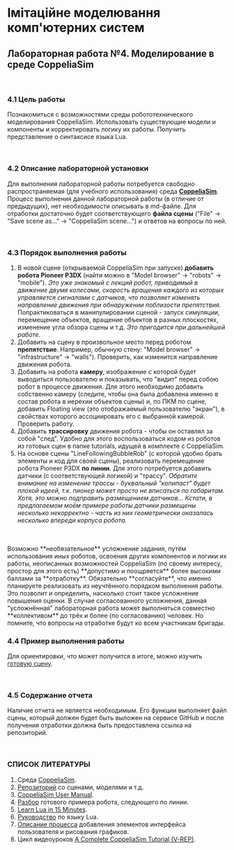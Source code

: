# Імітаційне моделювання комп'ютерних систем
## Лабораторная работа №4. Моделирование в среде CoppeliaSim

<br>

### 4.1 Цель работы
Познакомиться с возможностями среды робототехнического моделирования CoppeliaSim. Использовать существующие модели и компоненты и корректировать логику их работы. Получить представление о синтаксисе языка Lua.

<br>

### 4.2 Описание лабораторной установки
Для выполнения лабораторной работы потребуется свободно распространяемая (для учебного использования) среда [**CoppeliaSim**](https://www.coppeliarobotics.com/downloads).  
Процесс выполнения данной лабораторной работы (в отличие от предыдущих), нет необходимости описывать в md-файле. Для отработки достаточно будет соответствующего **файла сцены** ("File" -> "Save scene as..." -> "CoppeliaSim scene...") и ответов на вопросы по ней.

<br>

### 4.3 Порядок выполнения работы
1. В новой сцене (открываемой CoppeliaSim при запуске) **добавить робота Pioneer P3DX** (найти можно в "Model browser" -> "robots" -> "mobile"). *Это уже знакомый с лекций робот, приводимый в движение двумя колесами, скорость вращения каждого из которых управляется сигналами с датчиков, что позволяет изменять направление движения при обнаружении поблизости препятствия.*  
Попрактиковаться в манипулировании сценой - запуск симуляции, перемещение объектов, вращение объектов в разных плоскостях, изменение угла обзора сцены и т.д. *Это пригодится при дальнейшей работе.*
2. Добавить на сцену в произвольное место перед роботом **препятствие**. Например, обычную стену: "Model browser" -> "infrastructure" -> "walls"). Проверить, как изменится направление движения робота.
3. Добавить на робота **камеру**, изображение с которой будет выводиться пользователю и показывать, что "видит" перед собою робот в процессе движения. Для этого необходимо добавить собственно камеру (следите, чтобы она была добавлена именно в состав робота в иерехии объектов сцены) и, по ПКМ по сцене, добавить Floating view (это отображаемый пользователю "экран"), в свойствах которого ассоциировать его с выбранной камерой. Проверить работу.
4. Добавить **трассировку** движения робота - чтобы он оставлял за собой "след". Удобно для этого воспользоваться кодом из роботов из готовых сцен в папке tutorials, идущей в комплекте с CoppeliaSim.
5. На основе сцены "LineFollowingBubbleRob" (с которой удобно брать элементы и код для своей сцены), реализовать перемещение робота Pioneer P3DX **по линии**. Для этого потребуется добавить датчики (с соответствующей логикой) и "трассу". *Обратите внимание на изменение трассы - буквальный "копипаст" будет плохой идеей, т.к. пионер может просто не вписаться по габаритам. Хотя, это можно подправить размещением датчиков... Кстати, в предлагаемом моём примере работы датчики размещены несколько некорректно - часть из них геометрически оказалась несколько впереди корпуса робота.*
<br>
<br>
Возможно **необязательное** усложнение задания, путём использования иных роботов, освоения других компонентов и логики их работы, неописанных возможностей CoppeliaSim (по своему интересу, простор для этого есть) **допустимо и поощряется** более высокими баллами за **отработку**.  
Обязательно **согласуйте**, что именно планируете реализовать из неучтённого порядком выполнения работы. Это позволит и определить, насколько стоит такое усложнение повышения оценки.  
В случае согласованного усложнения, данная "усложнённая" лабораторная работа может выполняться совместно **коллективом** до трёх и более (по согласованию) человек. Но помните, что вопросы на отработке будут ко всем участникам бригады.

### 4.4 Пример выполнения работы
Для ориентировки, что может получится в итоге, можно изучить [готовую сцену](example.ttt).

<br>

### 4.5 Содержание отчета
Наличие отчета не является необходимым. Его функции выполняет файл сцены, который должен будет быть выложен на сервисе GitHub и после получения отработки должна быть предоставлена ссылка на репозиторий.

<br>

<!-- 
Это пока заготовка с прошлой лабораторной, ближе к проведению, прикину вопросы и литературу.
### 4.5 Контрольные вопросы
1. Какие задачи выполняет иерархия объектов в COPPELIASIM?
1.	Каким образом можно открыть свойства отдельных объектов для редактирования?


<br>
-->
### СПИСОК ЛИТЕРАТУРЫ
1. Среда [CoppeliaSim](https://www.coppeliarobotics.com/).
1. [Репозиторий](https://github.com/CoppeliaRobotics) со сценами, моделями и т.д.
1. [CoppeliaSim User Manual](https://www.coppeliarobotics.com/helpFiles/index.html).
1. [Разбор](https://www.coppeliarobotics.com/helpFiles/en/lineFollowingBubbleRobTutorial.htm) готового примера робота, следующего по линии.
1. [Learn Lua in 15 Minutes](https://tylerneylon.com/a/learn-lua/).
1. [Руководство](https://lua.org.ru/contents_ru.html) по языку Lua.
1. [Описание процесса](https://habr.com/ru/post/648923/) добавления элементов интерфейса пользователя и рисования графиков.
1. Цикл видеоуроков [A Complete CoppeliaSim Tutorial (V-REP)](https://www.youtube.com/playlist?list=PLjzuoBhdtaXOoqkJUqhYQletLLnJP8vjZ).

<!-- 
Уроки по робототехнике: https://edurobots.org/2020/02/lua-coppeliasim/, https://edurobots.org/2020/02/coppeliasim/.
Идеи задач по робототехнике: https://robot-help.ru/lessons-2/lesson-11.html
Про Луа: https://ru.wikipedia.org/wiki/Lua
Магистерская работа, включающая использование CoppeliaSim: https://openarchive.nure.ua/server/api/core/bitstreams/d9fcecfb-18f6-4f61-972f-ef43bc550c40/content
О моделировании в робототехнике: http://www.controlengrussia.com/innovatsii/modelnometallicheskaya-obolochka/
Бжихатлов И.А. Моделирование робототехнических систем в программе V-REP. Учебно-Методическое пособие. – СПб: Университет ИТМО, 2018. – 59с. Скачано.
Методические рекомендации использования симулятора моделирования динамической среды CoppeliaSim. Скачано.
О Газибо, на будущее: https://gazebosim.org/docs/garden/tutorials
Альтернатива средам моделирования роботов: https://trikset.com/products/trik-studio
-->